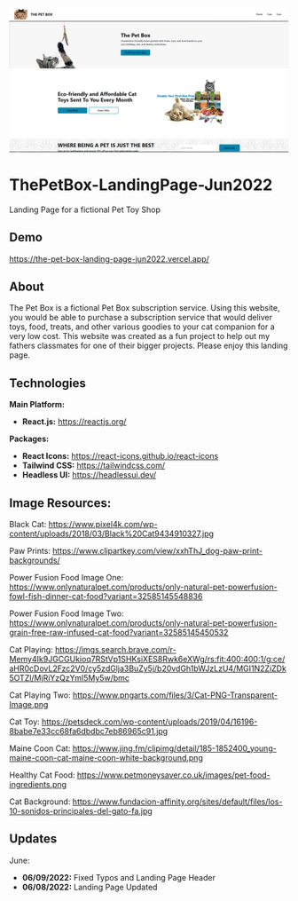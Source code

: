 <img src=/src/assets/PetBox.PNG>

# ThePetBox-LandingPage-Jun2022
Landing Page for a fictional Pet Toy Shop 

## Demo
https://the-pet-box-landing-page-jun2022.vercel.app/

## About
The Pet Box is a fictional Pet Box subscription service. Using this website, you would be able to purchase a subscription service that would deliver toys, food, treats, and other various goodies to your cat companion for a very low cost. This website was created as a fun project to help out my fathers classmates for one of their bigger projects. Please enjoy this landing page.

## Technologies
**Main Platform:**
- **React.js:** https://reactjs.org/

**Packages:**
- **React Icons:** https://react-icons.github.io/react-icons
- **Tailwind CSS:** https://tailwindcss.com/
- **Headless UI:** https://headlessui.dev/

## Image Resources:

Black Cat:
https://www.pixel4k.com/wp-content/uploads/2018/03/Black%20Cat9434910327.jpg

Paw Prints:
https://www.clipartkey.com/view/xxhThJ_dog-paw-print-backgrounds/

Power Fusion Food Image One:
https://www.onlynaturalpet.com/products/only-natural-pet-powerfusion-fowl-fish-dinner-cat-food?variant=32585145548836

Power Fusion Food Image Two:
https://www.onlynaturalpet.com/products/only-natural-pet-powerfusion-grain-free-raw-infused-cat-food?variant=32585145450532

Cat Playing:
https://imgs.search.brave.com/r-Memy4Ik9JGCGUkioq7RStVp1SHKsiXES8Rwk6eXWg/rs:fit:400:400:1/g:ce/aHR0cDovL2Fzc2V0/cy5zdGlja3BuZy5j/b20vdGh1bWJzLzU4/MGI1N2ZiZDk5OTZl/MjRiYzQzYmI5My5w/bmc

Cat Playing Two:
https://www.pngarts.com/files/3/Cat-PNG-Transparent-Image.png

Cat Toy:
https://petsdeck.com/wp-content/uploads/2019/04/16196-8babe7e33cc68fa6dbdbc7eb86965c91.jpg

Maine Coon Cat:
https://www.jing.fm/clipimg/detail/185-1852400_young-maine-coon-cat-maine-coon-white-background.png

Healthy Cat Food:
https://www.petmoneysaver.co.uk/images/pet-food-ingredients.png

Cat Background:
https://www.fundacion-affinity.org/sites/default/files/los-10-sonidos-principales-del-gato-fa.jpg


## Updates
June:
- **06/09/2022:** Fixed Typos and Landing Page Header 
- **06/08/2022:** Landing Page Updated
